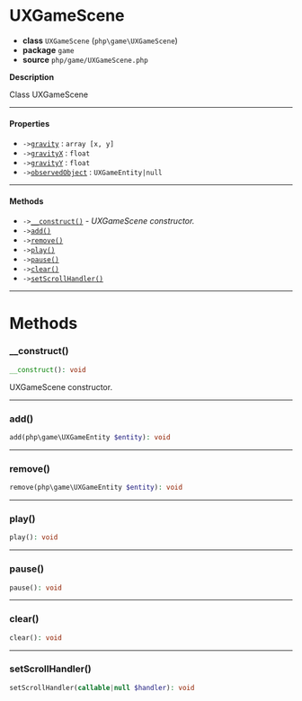 # UXGameScene

- **class** `UXGameScene` (`php\game\UXGameScene`)
- **package** `game`
- **source** `php/game/UXGameScene.php`

**Description**

Class UXGameScene

---

#### Properties

- `->`[`gravity`](#prop-gravity) : `array [x, y]`
- `->`[`gravityX`](#prop-gravityx) : `float`
- `->`[`gravityY`](#prop-gravityy) : `float`
- `->`[`observedObject`](#prop-observedobject) : `UXGameEntity|null`

---

#### Methods

- `->`[`__construct()`](#method-__construct) - _UXGameScene constructor._
- `->`[`add()`](#method-add)
- `->`[`remove()`](#method-remove)
- `->`[`play()`](#method-play)
- `->`[`pause()`](#method-pause)
- `->`[`clear()`](#method-clear)
- `->`[`setScrollHandler()`](#method-setscrollhandler)

---
# Methods

<a name="method-__construct"></a>

### __construct()
```php
__construct(): void
```
UXGameScene constructor.

---

<a name="method-add"></a>

### add()
```php
add(php\game\UXGameEntity $entity): void
```

---

<a name="method-remove"></a>

### remove()
```php
remove(php\game\UXGameEntity $entity): void
```

---

<a name="method-play"></a>

### play()
```php
play(): void
```

---

<a name="method-pause"></a>

### pause()
```php
pause(): void
```

---

<a name="method-clear"></a>

### clear()
```php
clear(): void
```

---

<a name="method-setscrollhandler"></a>

### setScrollHandler()
```php
setScrollHandler(callable|null $handler): void
```